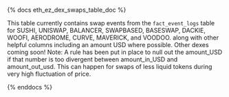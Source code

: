 {% docs eth_ez_dex_swaps_table_doc %}

This table currently contains swap events from the ```fact_event_logs``` table for  SUSHI, UNISWAP, BALANCER, SWAPBASED, BASESWAP, DACKIE, WOOFI, AERODROME, CURVE, MAVERICK, and VOODOO. along with other helpful columns including an amount USD where possible. Other dexes coming soon!
Note: A rule has been put in place to null out the amount_USD if that number is too divergent between amount_in_USD and amount_out_usd. This can happen for swaps of less liquid tokens during very high fluctuation of price.

{% enddocs %}